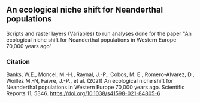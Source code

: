 ## An ecological niche shift for Neanderthal populations

Scripts and raster layers (Variables) to run analyses done for the paper "An ecological niche shift for Neanderthal populations in Western Europe 70,000 years ago"


### Citation

Banks, W.E., Moncel, M.-H., Raynal, J.-P., Cobos, M. E., Romero-Alvarez, D., Woillez M.-N, Faivre, J.-P., et al. (2021) An ecological niche shift for Neanderthal populations in Western Europe 70,000 years ago. Scientific Reports 11, 5346. https://doi.org/10.1038/s41598-021-84805-6

